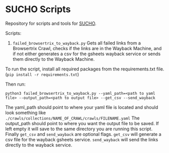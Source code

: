 # SUCHO Scripts

Repository for scripts and tools for [SUCHO](sucho.org).

Scripts:

1. `failed_browsertrix_to_wayback.py`
   Gets all failed links from a Browsertrix Crawl, checks if the links are in the Wayback Machine, and if not either generates a csv for the gsheets wayback service or sends them directly to the Wayback Machine.

To run the script, install all required packages from the requirements.txt file. (`pip install -r requirements.txt`)

Then run:

```shell
python3 failed_browsertrix_to_wayback.py --yaml_path=<path to yaml file> --output_path=<path to output file> --get_csv --send_wayback
```
The yaml_path should point to where your yaml file is located and should look something like `./crawls/collections/NAME_OF_CRAWL/crawls/FILENAME.yaml` The output_path should point to where you want the output file to be saved. If left empty it will save to the same directory you are running this script. Finally `get_csv` and `send_wayback` are optional flags. `get_csv` will generate a csv file for the wayback gsheets service. `send_wayback` will send the links directly to the wayback service.
